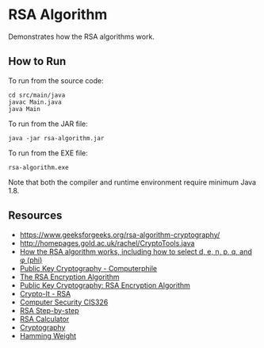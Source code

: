 # RSA Algorithm
Demonstrates how the RSA algorithms work.

## How to Run
To run from the source code:
```
cd src/main/java
javac Main.java
java Main
```

To run from the JAR file:
```
java -jar rsa-algorithm.jar
```

To run from the EXE file:
```
rsa-algorithm.exe
```

Note that both the compiler and runtime environment require minimum Java 1.8.

## Resources
- https://www.geeksforgeeks.org/rsa-algorithm-cryptography/
- http://homepages.gold.ac.uk/rachel/CryptoTools.java
- [How the RSA algorithm works, including how to select d, e, n, p, q, and φ (phi)](https://www.youtube.com/watch?v=Z8M2BTscoD4)
- [Public Key Cryptography - Computerphile](https://www.youtube.com/watch?v=GSIDS_lvRv4)
- [The RSA Encryption Algorithm](https://www.youtube.com/watch?v=4zahvcJ9glg)
- [Public Key Cryptography: RSA Encryption Algorithm](https://www.youtube.com/watch?v=wXB-V_Keiu8)
- [Crypto-It - RSA](http://www.crypto-it.net/eng/asymmetric/rsa.html?tab=0)
- [Computer Security CIS326](http://homepages.gold.ac.uk/rachel/)
- [RSA Step-by-step](https://www.cryptool.org/en/cto-highlights/rsa-step-by-step)
- [RSA Calculator](https://www.cs.drexel.edu/~jpopyack/IntroCS/HW/RSAWorksheet.html)
- [Cryptography](https://introcs.cs.princeton.edu/java/99crypto/)
- [Hamming Weight](https://en.wikipedia.org/wiki/Hamming_weight)
